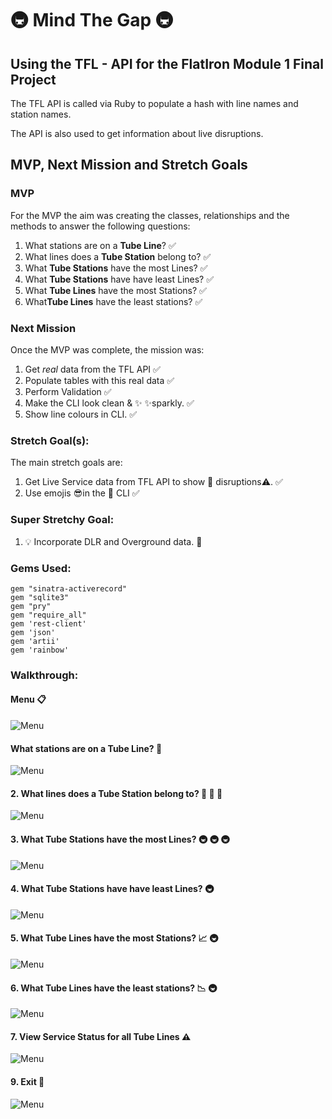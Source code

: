 # :metro: Mind The Gap :metro:

## Using the TFL - API for the FlatIron Module 1 Final Project

The TFL API is called via Ruby to populate a hash with line names and station names.

The API is also used to get information about live disruptions.

## MVP, Next Mission and Stretch Goals

### MVP
For the MVP the aim was creating the classes, relationships and the methods to answer the following questions:

1. What stations are on a **Tube Line**? :white_check_mark:
2. What lines does a **Tube Station** belong to? :white_check_mark:
3. What **Tube Stations** have the most Lines? :white_check_mark:
4. What **Tube Stations** have have least Lines? :white_check_mark:
5. What **Tube Lines** have the most Stations? :white_check_mark:
6. What**Tube Lines** have the least stations? :white_check_mark:

### Next Mission
Once the MVP was complete, the mission was:
1. Get *real* data from the TFL API :white_check_mark:
2. Populate tables with this real data :white_check_mark:
3. Perform Validation :white_check_mark:
4. Make the CLI look  clean & :sparkles: :sparkles:sparkly. :white_check_mark:
5. Show line colours in CLI. :white_check_mark:

### Stretch Goal(s):
The main stretch goals are:
1. Get Live Service data from TFL API to show :no_entry_sign: disruptions:warning:. :white_check_mark:
2. Use emojis :sunglasses:in the :star2: CLI :white_check_mark:

### Super Stretchy Goal:
1. :bulb: Incorporate DLR and Overground data. :construction:


### Gems Used:
```
gem "sinatra-activerecord"
gem "sqlite3"
gem "pry"
gem "require_all"
gem 'rest-client'
gem 'json'
gem 'artii'
gem 'rainbow'
```

### Walkthrough:
#### Menu :clipboard:
![Menu](img/welcome.png)
#### What stations are on a **Tube Line**? :station:
![Menu](img/1.png)
#### 2. What lines does a **Tube Station** belong to? :mountain_cableway: :mountain_cableway: :aerial_tramway:
![Menu](img/2.png)
#### 3. What **Tube Stations** have the most Lines? :metro: :metro: :metro:
![Menu](img/3.png)
#### 4. What **Tube Stations** have have least Lines? :metro:
![Menu](img/4.png)
#### 5. What **Tube Lines** have the most Stations? :chart_with_upwards_trend: :metro:
![Menu](img/5.png)
#### 6. What **Tube Lines** have the least stations? :chart_with_downwards_trend: :metro:
![Menu](img/6.png)
#### 7. View Service Status for all Tube Lines :warning:
![Menu](img/7.png)
#### 9. Exit :wave:
![Menu](img/9.png)
